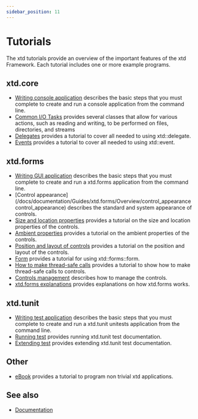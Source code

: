 ```yaml
---
sidebar_position: 11
---
```


# Tutorials

The xtd tutorials provide an overview of the important features of the xtd Framework. Each tutorial includes one or more example programs. 

## xtd.core

* [Writing console application](/docs/documentation/Guides/Overview/Tutorials/writing_applicaion_console) describes the basic steps that you must complete to create and run a console application from the command line.
* [Common I/O Tasks](/docs/documentation/Guides/xtd.core/Common%20I%3AO%20tasks) provides several classes that allow for various actions, such as reading and writing, to be performed on files, directories, and streams
* [Delegates](/docs/documentation/Guides/xtd.core/Types%20overview/delegates) provides a tutorial to cover all needed to using xtd::delegate.
* [Events](/docs/documentation/Guides/xtd.core/Types%20overview/events.md) provides a tutorial to cover all needed to using xtd::event.

## xtd.forms

* [Writing GUI application](/docs/documentation/Guides/Overview/Tutorials/writing_applicaion_gui) describes the basic steps that you must complete to create and run a xtd.forms application from the command line.
* [Control appearance](/docs/documentation/Guides/xtd.forms/Overview/control_appearance control_appearance) describes the standard and system appearance of controls.
* [Size and location properties](/docs/documentation/Guides/xtd.forms/Overview/size_and_location_properties) provides a tutorial on the size and location properties of the controls.
* [Ambient properties](/docs/documentation/Guides/xtd.forms/Overview/ambient_properties) provides a tutorial on the ambient properties of the controls.
* [Position and layout of controls](/docs/documentation/Guides/xtd.forms/Overview/position_and_layout_of_controls.md) provides a tutorial on the position and layout of the controls.
* [Form](/docs/documentation/Guides/Overview/Tutorials/form) provides a tutorial for using xtd::forms::form.
* [How to make thread-safe calls](/docs/documentation/Guides/xtd.forms/Controls/Common%20tasks/thread_safe_control_call) provides a tutorial to show how to make thread-safe calls to controls.
* [Controls management](/docs/documentation/Guides/xtd.forms/Overview/controls_management) describes how to manage the controls.
* [xtd.forms explanations](/docs/documentation/Guides/xtd.forms/Overview/xtd_forms_overview) provides explanations on how xtd.forms works.

## xtd.tunit

* [Writing test application](/docs/documentation/Guides/Overview/Tutorials/writing_applicaion_test) describes the basic steps that you must complete to create and run a xtd.tunit unitests application from the command line.
* [Running test](/docs/documentation/Guides/xtd.tunit/Overview/writing_applicaion_running_test) provides running xtd.tunit test documentation.
* [Extending test](/docs/documentation/Guides/xtd.tunit/Overview/writing_applicaion_extending_test) provides extending xtd.tunit test documentation.

## Other

* [eBook](ebook.md) provides a tutorial to program non trivial xtd applications.

## See also

* [Documentation](/docs/documentation)
